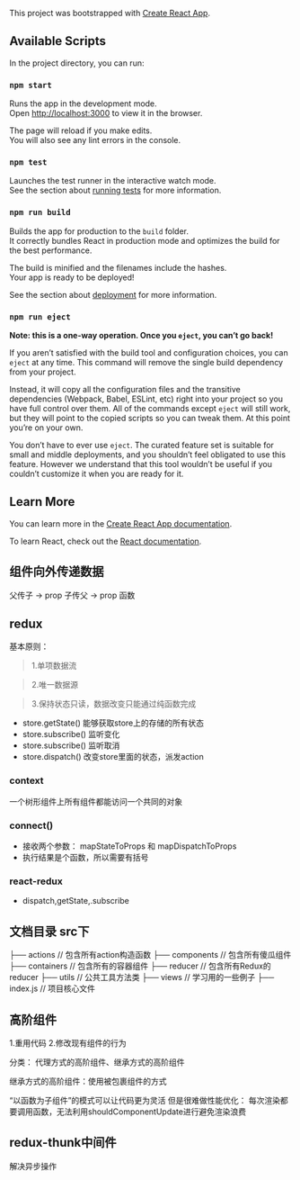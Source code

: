 This project was bootstrapped with [Create React App](https://github.com/facebook/create-react-app).

## Available Scripts

In the project directory, you can run:

### `npm start`

Runs the app in the development mode.<br>
Open [http://localhost:3000](http://localhost:3000) to view it in the browser.

The page will reload if you make edits.<br>
You will also see any lint errors in the console.

### `npm test`

Launches the test runner in the interactive watch mode.<br>
See the section about [running tests](https://facebook.github.io/create-react-app/docs/running-tests) for more information.

### `npm run build`

Builds the app for production to the `build` folder.<br>
It correctly bundles React in production mode and optimizes the build for the best performance.

The build is minified and the filenames include the hashes.<br>
Your app is ready to be deployed!

See the section about [deployment](https://facebook.github.io/create-react-app/docs/deployment) for more information.

### `npm run eject`

**Note: this is a one-way operation. Once you `eject`, you can’t go back!**

If you aren’t satisfied with the build tool and configuration choices, you can `eject` at any time. This command will remove the single build dependency from your project.

Instead, it will copy all the configuration files and the transitive dependencies (Webpack, Babel, ESLint, etc) right into your project so you have full control over them. All of the commands except `eject` will still work, but they will point to the copied scripts so you can tweak them. At this point you’re on your own.

You don’t have to ever use `eject`. The curated feature set is suitable for small and middle deployments, and you shouldn’t feel obligated to use this feature. However we understand that this tool wouldn’t be useful if you couldn’t customize it when you are ready for it.

## Learn More

You can learn more in the [Create React App documentation](https://facebook.github.io/create-react-app/docs/getting-started).

To learn React, check out the [React documentation](https://reactjs.org/).




## 组件向外传递数据
父传子 -> prop
子传父 -> prop 函数


## redux
基本原则：
  > 1.单项数据流 

  > 2.唯一数据源 
  
  > 3.保持状态只读，数据改变只能通过纯函数完成


- store.getState() 能够获取store上的存储的所有状态
- store.subscribe() 监听变化
- store.subscribe() 监听取消
- store.dispatch() 改变store里面的状态，派发action


### context
一个树形组件上所有组件都能访问一个共同的对象


### connect()
- 接收两个参数： mapStateToProps 和 mapDispatchToProps
- 执行结果是个函数，所以需要有括号


### react-redux
- dispatch,getState,.subscribe


## 文档目录 src下

├── actions                            // 包含所有action构造函数
├── components                         // 包含所有傻瓜组件
├── containers                         // 包含所有的容器组件
├── reducer                            // 包含所有Redux的reducer
├── utils                              // 公共工具方法类
├── views                              // 学习用的一些例子
├── index.js                           // 项目核心文件



## 高阶组件
1.重用代码
2.修改现有组件的行为

分类： 代理方式的高阶组件、继承方式的高阶组件

继承方式的高阶组件：使用被包裹组件的方式


“以函数为子组件”的模式可以让代码更为灵活 但是很难做性能优化：
每次渲染都要调用函数，无法利用shouldComponentUpdate进行避免渲染浪费


## redux-thunk中间件
解决异步操作
